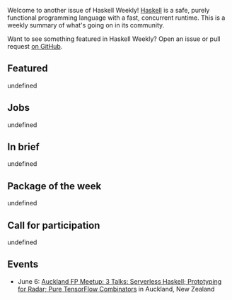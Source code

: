 <!-- 2018-05-31 unpublished -->

Welcome to another issue of Haskell Weekly!
[Haskell](https://haskell-lang.org) is a safe, purely functional programming language with a fast, concurrent runtime.
This is a weekly summary of what's going on in its community.

Want to see something featured in Haskell Weekly?
Open an issue or pull request [on GitHub](https://github.com/haskellweekly/haskellweekly.github.io).

## Featured

undefined

## Jobs

undefined

## In brief

undefined

## Package of the week

undefined

## Call for participation

undefined

## Events

-   June 6: [Auckland FP Meetup: 3 Talks: Serverless Haskell; Prototyping for Radar; Pure TensorFlow Combinators](https://www.meetup.com/Functional-Programming-Auckland/events/250854233/) in Auckland, New Zealand
